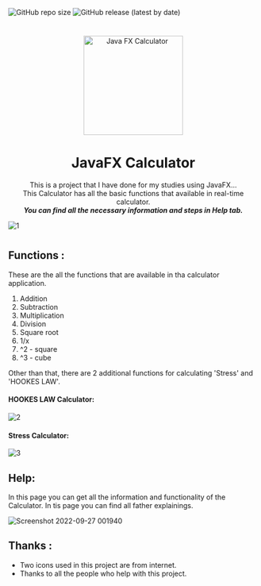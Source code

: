 ![GitHub repo size](https://img.shields.io/github/repo-size/MalakaSupun/JavaFX-Calculator-?logo=GitHub&style=for-the-badge)
![GitHub release (latest by date)](https://img.shields.io/github/v/release/MalakaSupun/JavaFX-Calculator-?logo=GitHub&style=for-the-badge)
#

<p align="center">
    <img width="200" src="https://user-images.githubusercontent.com/71941117/193908037-92414a12-9276-4172-85e9-ce6b33b6940b.png" alt="Java FX Calculator">
</p>

<h1 align="center">
 JavaFX Calculator
</h1>

<p align="center">
This is a project that I have done for my studies using JavaFX... </br>
This Calculator has all the basic functions that available in real-time calculator.</br>
<b><i>You can find all the necessary information and steps in Help tab.</i></b>
</p>

![1](https://user-images.githubusercontent.com/71941117/192038018-f37e8d81-e3c7-4172-8c1c-cef6b6d5301d.jpg)
#

## Functions :
These are the all the functions that are available in tha calculator application.
1. Addition
2. Subtraction
3. Multiplication 
4. Division 
5. Square root 
6. 1/x
7. ^2 - square
8. ^3 - cube

Other than that, there are 2 additional functions for calculating 'Stress' and 'HOOKES LAW'.
#### HOOKES LAW Calculator:
![2](https://user-images.githubusercontent.com/71941117/192359375-bc6fc008-1437-4b84-9ca3-594f80f8d2c3.jpg)

#### Stress Calculator:
![3](https://user-images.githubusercontent.com/71941117/192359390-f500853e-c766-48d2-8f58-bbf49bb23a6e.jpg)

## Help:
In this page you can get all the information and functionality of the Calculator. In tis page you can find all father explainings.

![Screenshot 2022-09-27 001940](https://user-images.githubusercontent.com/71941117/192356967-c80ecf1b-8a84-48fe-bed6-387ab02f9fb3.jpg)

## Thanks :
* Two icons used in this project are from internet.
* Thanks to all the people who help with this project.

